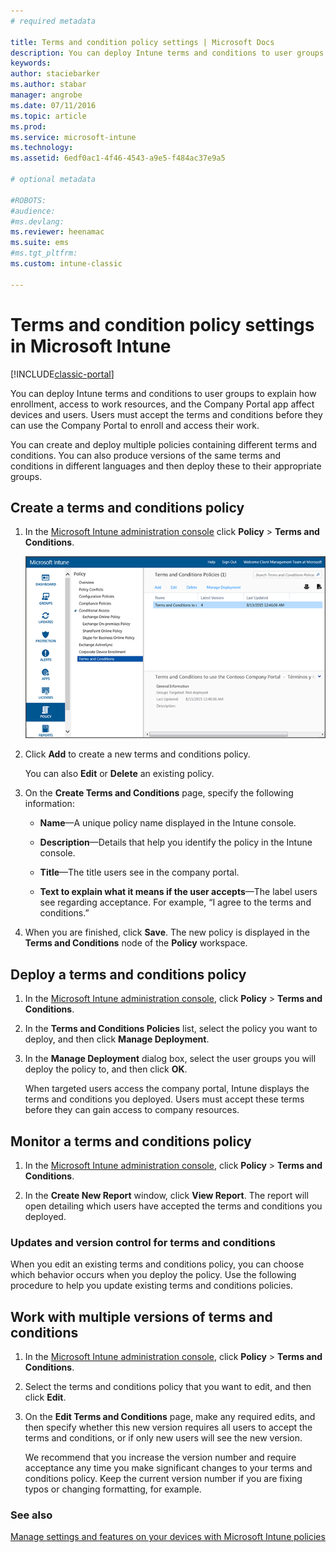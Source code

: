 ```yaml
---
# required metadata

title: Terms and condition policy settings | Microsoft Docs
description: You can deploy Intune terms and conditions to user groups to explain how enrollment, access to work resources, and using the Company Portal app affect devices and users.
keywords:
author: staciebarker
ms.author: stabar
manager: angrobe
ms.date: 07/11/2016
ms.topic: article
ms.prod:
ms.service: microsoft-intune
ms.technology:
ms.assetid: 6edf0ac1-4f46-4543-a9e5-f484ac37e9a5

# optional metadata

#ROBOTS:
#audience:
#ms.devlang:
ms.reviewer: heenamac
ms.suite: ems
#ms.tgt_pltfrm:
ms.custom: intune-classic

---
```


# Terms and condition policy settings in Microsoft Intune

[!INCLUDE[classic-portal](../includes/classic-portal.md)]

You can deploy Intune terms and conditions to user groups to explain how enrollment, access to work resources, and the Company Portal app affect devices and users. Users must accept the terms and conditions before they can use the Company Portal to enroll and access their work.

You can create and deploy multiple policies containing different terms and conditions. You can also produce versions of the same terms and conditions in different languages and then deploy these to their appropriate groups.

## Create a terms and conditions policy

1.  In the [Microsoft Intune administration console](http://manage.microsoft.com) click **Policy** &gt; **Terms and Conditions**.

	![Terms and conditions policy screenshot](./media/pol-sa-terms-conditions.png)

2.  Click **Add** to create a new terms and conditions policy.

    You can also **Edit** or **Delete** an existing policy.

3.  On the **Create Terms and Conditions** page, specify the following information:

    -   **Name**&mdash;A unique policy name displayed in the Intune console.

    -   **Description**&mdash;Details that help you identify the policy in the Intune console.

    -   **Title**&mdash;The title users see in the company portal.

    -   **Text to explain what it means if the user accepts**&mdash;The label users see regarding acceptance. For example, “I agree to the terms and conditions.”

4.  When you are finished, click **Save**. The new policy is displayed in the **Terms and Conditions** node of the **Policy** workspace.

## Deploy a terms and conditions policy

1.  In the [Microsoft Intune administration console](http://manage.microsoft.com), click **Policy** &gt; **Terms and Conditions**.

2.  In the **Terms and Conditions Policies** list, select the policy you want to deploy, and then click **Manage Deployment**.

3.  In the **Manage Deployment** dialog box, select the user groups you will deploy the policy to, and then click **OK**.

    When targeted users access the company portal, Intune displays the terms and conditions you deployed. Users must accept these terms before they can gain access to company resources.

## Monitor a terms and conditions policy

1.  In the [Microsoft Intune administration console](http://manage.microsoft.com), click **Policy** &gt; **Terms and Conditions**.

2.  In the **Create New Report** window, click **View Report**. The report will open detailing which users have accepted the terms and conditions you deployed.

### Updates and version control for terms and conditions
When you edit an existing terms and conditions policy, you can choose which behavior occurs when you deploy the policy. Use the following procedure to help you update existing terms and conditions policies.

## Work with multiple versions of terms and conditions

1.  In the [Microsoft Intune administration console](http://manage.microsoft.com), click **Policy** &gt; **Terms and Conditions**.

2.  Select the terms and conditions policy that you want to edit, and then click **Edit**.

3.  On the **Edit Terms and Conditions** page, make any required edits, and then specify whether this new version requires all users to accept the terms and conditions, or if only new users will see the new version.

    We recommend that you increase the version number and require acceptance any time you make significant changes to your terms and conditions policy. Keep the current version number if you are fixing typos or changing formatting, for example.

### See also
[Manage settings and features on your devices with Microsoft Intune policies](manage-settings-and-features-on-your-devices-with-microsoft-intune-policies.md)
